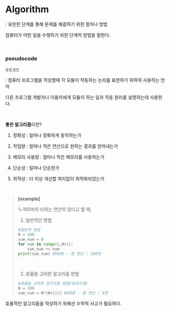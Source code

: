 # Algorithm

 : 유한한 단계를 통해 문제를 해결하기 위한 절차나 방법<br>

컴퓨터가 어떤 일을 수행하기 위한 단계적 방법을 말한다.

<br>

### pseudocode

`슈도코드`

 : 컴퓨터 프로그램을 작성할때 각 모듈이 작동하는 논리를 표현하기 위하여 사용하는 언어<br>

다른 프로그램 개발자나 이용자에게 모듈이 하는 일과 작동 원리를 설명하는데 사용한다.

<br>

**좋은 알고리즘**이란?

1. 정확성 : 얼마나 정확하게 동작하는가
2. 작업량 : 얼마나 적은 연산으로 원하는 결과를 얻어내는가

3. 메모리 사용량 : 얼마나 적은 메모리를 사용하는가
4. 단순성 : 얼마나 단순한가
5. 최적성 : 더 이상 개선할 여지없이 최적화되었는가

<br>

> **[example]**
>
> 1~100까지 더하는 연산이 있다고 할 때,
>
> 1) 일반적인 방법
>
> ```python
> #일반적 방법
> N = 100
> sum_num = 0
> for num in range(1,N+1):
>     sum_num += num
> print(sum_num) #5050 - 총 연산 : 100번
> ```
>
> <br>
>
> 2) 효율을 고려한 알고리즘 방법
>
> ```python
> #효율을 고려한 알고리즘 방법(등차수열)
> N = 100
> sum_num = N*(N+1)/2 #5050 - 총 연산 : 3번
> ```

효율적인 알고리즘을 작성하기 위해선 수학적 사고가 필요하다.

<br>



